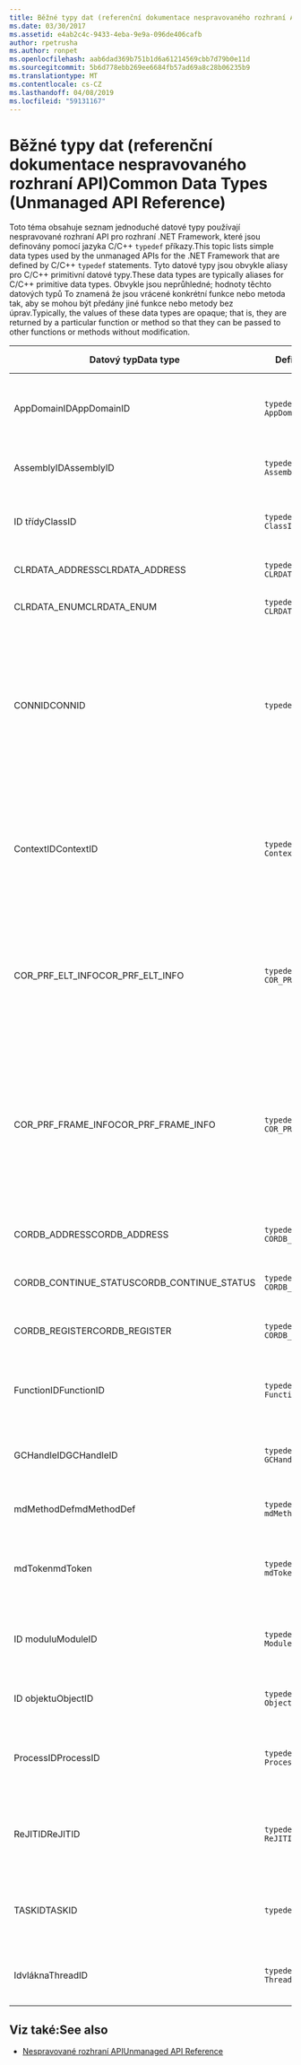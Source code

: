 ```yaml
---
title: Běžné typy dat (referenční dokumentace nespravovaného rozhraní API)
ms.date: 03/30/2017
ms.assetid: e4ab2c4c-9433-4eba-9e9a-096de406cafb
author: rpetrusha
ms.author: ronpet
ms.openlocfilehash: aab6dad369b751b1d6a61214569cbb7d79b0e11d
ms.sourcegitcommit: 5b6d778ebb269ee6684fb57ad69a8c28b06235b9
ms.translationtype: MT
ms.contentlocale: cs-CZ
ms.lasthandoff: 04/08/2019
ms.locfileid: "59131167"
---
```

# <a name="common-data-types-unmanaged-api-reference"></a><span data-ttu-id="be1f7-102">Běžné typy dat (referenční dokumentace nespravovaného rozhraní API)</span><span class="sxs-lookup"><span data-stu-id="be1f7-102">Common Data Types (Unmanaged API Reference)</span></span>
<span data-ttu-id="be1f7-103">Toto téma obsahuje seznam jednoduché datové typy používají nespravované rozhraní API pro rozhraní .NET Framework, které jsou definovány pomocí jazyka C/C++ `typedef` příkazy.</span><span class="sxs-lookup"><span data-stu-id="be1f7-103">This topic lists simple data types used by the unmanaged APIs for the .NET Framework that are defined by C/C++ `typedef` statements.</span></span> <span data-ttu-id="be1f7-104">Tyto datové typy jsou obvykle aliasy pro C/C++ primitivní datové typy.</span><span class="sxs-lookup"><span data-stu-id="be1f7-104">These data types are typically aliases for C/C++ primitive data types.</span></span> <span data-ttu-id="be1f7-105">Obvykle jsou neprůhledné; hodnoty těchto datových typů To znamená že jsou vrácené konkrétní funkce nebo metoda tak, aby se mohou být předány jiné funkce nebo metody bez úprav.</span><span class="sxs-lookup"><span data-stu-id="be1f7-105">Typically, the values of these data types are opaque; that is, they are returned by a particular function or method so that they can be passed to other functions or methods without modification.</span></span>  
  
|<span data-ttu-id="be1f7-106">Datový typ</span><span class="sxs-lookup"><span data-stu-id="be1f7-106">Data type</span></span>|<span data-ttu-id="be1f7-107">Definice</span><span class="sxs-lookup"><span data-stu-id="be1f7-107">Definition</span></span>|<span data-ttu-id="be1f7-108">Definované v</span><span class="sxs-lookup"><span data-stu-id="be1f7-108">Defined in</span></span>|<span data-ttu-id="be1f7-109">Popis</span><span class="sxs-lookup"><span data-stu-id="be1f7-109">Description</span></span>|  
|---------------|----------------|----------------|-----------------|  
|<span data-ttu-id="be1f7-110">AppDomainID</span><span class="sxs-lookup"><span data-stu-id="be1f7-110">AppDomainID</span></span>|`typedef UINT_PTR AppDomainID;`|<span data-ttu-id="be1f7-111">corprof.h</span><span class="sxs-lookup"><span data-stu-id="be1f7-111">corprof.h</span></span>|<span data-ttu-id="be1f7-112">Identifikátor domény aplikace.</span><span class="sxs-lookup"><span data-stu-id="be1f7-112">The identifier of an application domain.</span></span>|  
|<span data-ttu-id="be1f7-113">AssemblyID</span><span class="sxs-lookup"><span data-stu-id="be1f7-113">AssemblyID</span></span>|`typedef UINT_PTR AssemblyID;`|<span data-ttu-id="be1f7-114">corprof.h</span><span class="sxs-lookup"><span data-stu-id="be1f7-114">corprof.h</span></span>|<span data-ttu-id="be1f7-115">Identifikátor sestavení.</span><span class="sxs-lookup"><span data-stu-id="be1f7-115">The identifier of an assembly.</span></span>|  
|<span data-ttu-id="be1f7-116">ID třídy</span><span class="sxs-lookup"><span data-stu-id="be1f7-116">ClassID</span></span>|`typedef UINT_PTR ClassID;`|<span data-ttu-id="be1f7-117">corprof.h</span><span class="sxs-lookup"><span data-stu-id="be1f7-117">corprof.h</span></span>|<span data-ttu-id="be1f7-118">Identifikátor spravované třídy.</span><span class="sxs-lookup"><span data-stu-id="be1f7-118">The identifier of a managed class.</span></span>|  
|<span data-ttu-id="be1f7-119">CLRDATA_ADDRESS</span><span class="sxs-lookup"><span data-stu-id="be1f7-119">CLRDATA_ADDRESS</span></span>|`typedef ULONG64 CLRDATA_ADDRESS;`|<span data-ttu-id="be1f7-120">clrdata.h</span><span class="sxs-lookup"><span data-stu-id="be1f7-120">clrdata.h</span></span>|<span data-ttu-id="be1f7-121">Adresa paměti 64-bit.</span><span class="sxs-lookup"><span data-stu-id="be1f7-121">A 64-bit memory address.</span></span>|
|<span data-ttu-id="be1f7-122">CLRDATA_ENUM</span><span class="sxs-lookup"><span data-stu-id="be1f7-122">CLRDATA_ENUM</span></span>|`typedef ULONG64 CLRDATA_ADDRESS;`|<span data-ttu-id="be1f7-123">Není k dispozici</span><span class="sxs-lookup"><span data-stu-id="be1f7-123">Not Available</span></span>|<span data-ttu-id="be1f7-124">Adresa paměti 64-bit.</span><span class="sxs-lookup"><span data-stu-id="be1f7-124">A 64-bit memory address.</span></span>|
|<span data-ttu-id="be1f7-125">CONNID</span><span class="sxs-lookup"><span data-stu-id="be1f7-125">CONNID</span></span>|`typedef DWORD CONNID;`|<span data-ttu-id="be1f7-126">cordebug.h, mscoree.h</span><span class="sxs-lookup"><span data-stu-id="be1f7-126">cordebug.h, mscoree.h</span></span>|<span data-ttu-id="be1f7-127">Identifikátor připojení pro vlákno, které je připojený k instanci systému Microsoft SQL Server.</span><span class="sxs-lookup"><span data-stu-id="be1f7-127">The connection identifier for a thread that is connected to an instance of Microsoft SQL Server.</span></span>|  
|<span data-ttu-id="be1f7-128">ContextID</span><span class="sxs-lookup"><span data-stu-id="be1f7-128">ContextID</span></span>|`typedef UINT_PTR ContextID;`|<span data-ttu-id="be1f7-129">corprof.h</span><span class="sxs-lookup"><span data-stu-id="be1f7-129">corprof.h</span></span>|<span data-ttu-id="be1f7-130">Identifikátor kontext přidružený k konkrétní spravované vlákno.</span><span class="sxs-lookup"><span data-stu-id="be1f7-130">The identifier of the context associated with a particular managed thread.</span></span>|  
|<span data-ttu-id="be1f7-131">COR_PRF_ELT_INFO</span><span class="sxs-lookup"><span data-stu-id="be1f7-131">COR_PRF_ELT_INFO</span></span>|`typedef UINT_PTR COR_PRF_ELT_INFO;`|<span data-ttu-id="be1f7-132">corprof.h</span><span class="sxs-lookup"><span data-stu-id="be1f7-132">corprof.h</span></span>|<span data-ttu-id="be1f7-133">Neprůhledný popisovač, který představuje informace o konkrétní rámec zásobníku.</span><span class="sxs-lookup"><span data-stu-id="be1f7-133">An opaque handle that represents information about a particular stack frame.</span></span>|  
|<span data-ttu-id="be1f7-134">COR_PRF_FRAME_INFO</span><span class="sxs-lookup"><span data-stu-id="be1f7-134">COR_PRF_FRAME_INFO</span></span>|`typedef UINT_PTR COR_PRF_FRAME_INFO;`|<span data-ttu-id="be1f7-135">corprof.h</span><span class="sxs-lookup"><span data-stu-id="be1f7-135">corprof.h</span></span>|<span data-ttu-id="be1f7-136">Neprůhledné zpracovat, na kterou odkazuje na blok zásobníku.</span><span class="sxs-lookup"><span data-stu-id="be1f7-136">An opaque handle that points to a stack frame.</span></span> <span data-ttu-id="be1f7-137">Je platný pouze během zpětného volání, který je předán.</span><span class="sxs-lookup"><span data-stu-id="be1f7-137">It is valid only during the callback to which it is passed.</span></span>|  
|<span data-ttu-id="be1f7-138">CORDB_ADDRESS</span><span class="sxs-lookup"><span data-stu-id="be1f7-138">CORDB_ADDRESS</span></span>|`typedef ULONG64 CORDB_ADDRESS;`|<span data-ttu-id="be1f7-139">cordebug.h</span><span class="sxs-lookup"><span data-stu-id="be1f7-139">cordebug.h</span></span>|<span data-ttu-id="be1f7-140">Adresy v paměti.</span><span class="sxs-lookup"><span data-stu-id="be1f7-140">An address in memory.</span></span>|  
|<span data-ttu-id="be1f7-141">CORDB_CONTINUE_STATUS</span><span class="sxs-lookup"><span data-stu-id="be1f7-141">CORDB_CONTINUE_STATUS</span></span>|`typedef DWORD CORDB_CONTINUE_STATUS;`|<span data-ttu-id="be1f7-142">cordebug.h</span><span class="sxs-lookup"><span data-stu-id="be1f7-142">cordebug.h</span></span>|<span data-ttu-id="be1f7-143">Stav pokračování.</span><span class="sxs-lookup"><span data-stu-id="be1f7-143">The continuation status.</span></span>|  
|<span data-ttu-id="be1f7-144">CORDB_REGISTER</span><span class="sxs-lookup"><span data-stu-id="be1f7-144">CORDB_REGISTER</span></span>|`typedef ULONG64 CORDB_REGISTER;`|<span data-ttu-id="be1f7-145">cordebug.h</span><span class="sxs-lookup"><span data-stu-id="be1f7-145">cordebug.h</span></span>|<span data-ttu-id="be1f7-146">Hodnota registru procesoru.</span><span class="sxs-lookup"><span data-stu-id="be1f7-146">The value of a CPU register.</span></span>|
|<span data-ttu-id="be1f7-147">FunctionID</span><span class="sxs-lookup"><span data-stu-id="be1f7-147">FunctionID</span></span>|`typedef UINT_PTR FunctionID;`|<span data-ttu-id="be1f7-148">corprof.h</span><span class="sxs-lookup"><span data-stu-id="be1f7-148">corprof.h</span></span>|<span data-ttu-id="be1f7-149">Identifikátor funkce nebo metody.</span><span class="sxs-lookup"><span data-stu-id="be1f7-149">The identifier of a function or method.</span></span>|  
|<span data-ttu-id="be1f7-150">GCHandleID</span><span class="sxs-lookup"><span data-stu-id="be1f7-150">GCHandleID</span></span>|`typedef UINT_PTR GCHandleID;`|<span data-ttu-id="be1f7-151">corprof.h</span><span class="sxs-lookup"><span data-stu-id="be1f7-151">corprof.h</span></span>|<span data-ttu-id="be1f7-152">Popisovač kolekce uvolnění paměti.</span><span class="sxs-lookup"><span data-stu-id="be1f7-152">A garbage collection handle.</span></span>|  
|<span data-ttu-id="be1f7-153">mdMethodDef</span><span class="sxs-lookup"><span data-stu-id="be1f7-153">mdMethodDef</span></span>|`typedef mdToken mdMethodDef;`|<span data-ttu-id="be1f7-154">cordebug.h</span><span class="sxs-lookup"><span data-stu-id="be1f7-154">cordebug.h</span></span>|<span data-ttu-id="be1f7-155">Token definice metody.</span><span class="sxs-lookup"><span data-stu-id="be1f7-155">A method definition token.</span></span>|
|<span data-ttu-id="be1f7-156">mdToken</span><span class="sxs-lookup"><span data-stu-id="be1f7-156">mdToken</span></span>|`typedef UINT32 mdToken;`|<span data-ttu-id="be1f7-157">corprof.h</span><span class="sxs-lookup"><span data-stu-id="be1f7-157">corprof.h</span></span>|<span data-ttu-id="be1f7-158">Token metadat (řádek v tabulce metadata).</span><span class="sxs-lookup"><span data-stu-id="be1f7-158">A metadata token (a row in a metadata table).</span></span>|  
|<span data-ttu-id="be1f7-159">ID modulu</span><span class="sxs-lookup"><span data-stu-id="be1f7-159">ModuleID</span></span>|`typedef UINT_PTR ModuleID;`|<span data-ttu-id="be1f7-160">corprof.h</span><span class="sxs-lookup"><span data-stu-id="be1f7-160">corprof.h</span></span>|<span data-ttu-id="be1f7-161">Identifikátor modulu sestavení.</span><span class="sxs-lookup"><span data-stu-id="be1f7-161">The identifier of an assembly module.</span></span>|  
|<span data-ttu-id="be1f7-162">ID objektu</span><span class="sxs-lookup"><span data-stu-id="be1f7-162">ObjectID</span></span>|`typedef UINT_PTR ObjectID;`|<span data-ttu-id="be1f7-163">corprof.h</span><span class="sxs-lookup"><span data-stu-id="be1f7-163">corprof.h</span></span>|<span data-ttu-id="be1f7-164">Identifikátor objektu.</span><span class="sxs-lookup"><span data-stu-id="be1f7-164">The identifier of an object.</span></span>|  
|<span data-ttu-id="be1f7-165">ProcessID</span><span class="sxs-lookup"><span data-stu-id="be1f7-165">ProcessID</span></span>|`typedef UINT_PTR ProcessID;`|<span data-ttu-id="be1f7-166">corprof.h</span><span class="sxs-lookup"><span data-stu-id="be1f7-166">corprof.h</span></span>|<span data-ttu-id="be1f7-167">Identifikátor spravovaného procesu.</span><span class="sxs-lookup"><span data-stu-id="be1f7-167">The identifier of a managed process.</span></span>|  
|<span data-ttu-id="be1f7-168">ReJITID</span><span class="sxs-lookup"><span data-stu-id="be1f7-168">ReJITID</span></span>|`typedef UINT_PTR ReJITID;`|<span data-ttu-id="be1f7-169">corprof.h</span><span class="sxs-lookup"><span data-stu-id="be1f7-169">corprof.h</span></span>|<span data-ttu-id="be1f7-170">Identifikátor funkce zpracovaných kompilátorem JIT.</span><span class="sxs-lookup"><span data-stu-id="be1f7-170">The identifier of a jitted function.</span></span>|  
|<span data-ttu-id="be1f7-171">TASKID</span><span class="sxs-lookup"><span data-stu-id="be1f7-171">TASKID</span></span>|`typedef UINT64 TASKID;`|<span data-ttu-id="be1f7-172">cordebug.h, mscoree.h</span><span class="sxs-lookup"><span data-stu-id="be1f7-172">cordebug.h, mscoree.h</span></span>|<span data-ttu-id="be1f7-173">Identifikátor [iclrtask –](../../../docs/framework/unmanaged-api/hosting/iclrtask-interface.md) instance.</span><span class="sxs-lookup"><span data-stu-id="be1f7-173">The identifier of an [ICLRTask](../../../docs/framework/unmanaged-api/hosting/iclrtask-interface.md) instance.</span></span>|  
|<span data-ttu-id="be1f7-174">Idvlákna</span><span class="sxs-lookup"><span data-stu-id="be1f7-174">ThreadID</span></span>|`typedef UINT_PTR ThreadID;`|<span data-ttu-id="be1f7-175">corprof.h</span><span class="sxs-lookup"><span data-stu-id="be1f7-175">corprof.h</span></span>|<span data-ttu-id="be1f7-176">Identifikátor spravované vlákno.</span><span class="sxs-lookup"><span data-stu-id="be1f7-176">The identifier of a managed thread.</span></span>|  
  
## <a name="see-also"></a><span data-ttu-id="be1f7-177">Viz také:</span><span class="sxs-lookup"><span data-stu-id="be1f7-177">See also</span></span>

- [<span data-ttu-id="be1f7-178">Nespravované rozhraní API</span><span class="sxs-lookup"><span data-stu-id="be1f7-178">Unmanaged API Reference</span></span>](../../../docs/framework/unmanaged-api/index.md)
